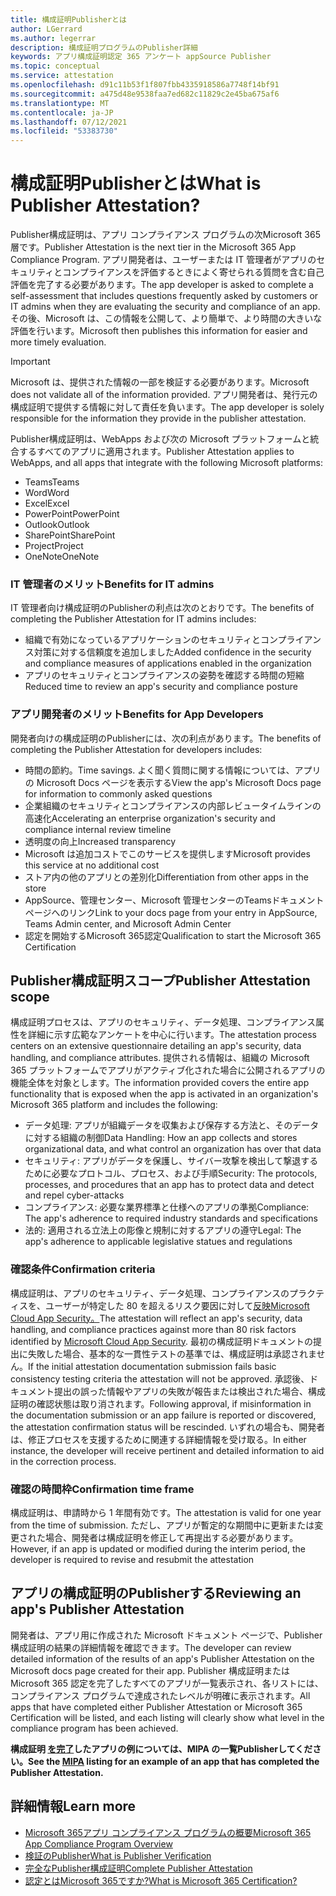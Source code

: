 ```yaml
---
title: 構成証明Publisherとは
author: LGerrard
ms.author: legerrar
description: 構成証明プログラムのPublisher詳細
keywords: アプリ構成証明認定 365 アンケート appSource Publisher
ms.topic: conceptual
ms.service: attestation
ms.openlocfilehash: d91c11b53f1f807fbb4335918586a7748f14bf91
ms.sourcegitcommit: a475d48e9538faa7ed682c11829c2e45ba675af6
ms.translationtype: MT
ms.contentlocale: ja-JP
ms.lasthandoff: 07/12/2021
ms.locfileid: "53383730"
---
```

# <a name="what-is-publisher-attestation"></a><span data-ttu-id="e7115-104">構成証明Publisherとは</span><span class="sxs-lookup"><span data-stu-id="e7115-104">What is Publisher Attestation?</span></span>

<span data-ttu-id="e7115-105">Publisher構成証明は、アプリ コンプライアンス プログラムの次Microsoft 365層です。</span><span class="sxs-lookup"><span data-stu-id="e7115-105">Publisher Attestation is the next tier in the Microsoft 365 App Compliance Program.</span></span> <span data-ttu-id="e7115-106">アプリ開発者は、ユーザーまたは IT 管理者がアプリのセキュリティとコンプライアンスを評価するときによく寄せられる質問を含む自己評価を完了する必要があります。</span><span class="sxs-lookup"><span data-stu-id="e7115-106">The app developer is asked to complete a self-assessment that includes questions frequently asked by customers or IT admins when they are evaluating the security and compliance of an app.</span></span> <span data-ttu-id="e7115-107">その後、Microsoft は、この情報を公開して、より簡単で、より時間の大きいな評価を行います。</span><span class="sxs-lookup"><span data-stu-id="e7115-107">Microsoft then publishes this information for easier and more timely evaluation.</span></span>

> [!IMPORTANT]
> <span data-ttu-id="e7115-108">Microsoft は、提供された情報の一部を検証する必要があります。</span><span class="sxs-lookup"><span data-stu-id="e7115-108">Microsoft does not validate all of the information provided.</span></span> <span data-ttu-id="e7115-109">アプリ開発者は、発行元の構成証明で提供する情報に対して責任を負います。</span><span class="sxs-lookup"><span data-stu-id="e7115-109">The app developer is solely responsible for the information they provide in the publisher attestation.</span></span> 

<span data-ttu-id="e7115-110">Publisher構成証明は、WebApps および次の Microsoft プラットフォームと統合するすべてのアプリに適用されます。</span><span class="sxs-lookup"><span data-stu-id="e7115-110">Publisher Attestation applies to WebApps, and all apps that integrate with the following Microsoft platforms:</span></span>
- <span data-ttu-id="e7115-111">Teams</span><span class="sxs-lookup"><span data-stu-id="e7115-111">Teams</span></span>
- <span data-ttu-id="e7115-112">Word</span><span class="sxs-lookup"><span data-stu-id="e7115-112">Word</span></span>
- <span data-ttu-id="e7115-113">Excel</span><span class="sxs-lookup"><span data-stu-id="e7115-113">Excel</span></span>
- <span data-ttu-id="e7115-114">PowerPoint</span><span class="sxs-lookup"><span data-stu-id="e7115-114">PowerPoint</span></span> 
- <span data-ttu-id="e7115-115">Outlook</span><span class="sxs-lookup"><span data-stu-id="e7115-115">Outlook</span></span>
- <span data-ttu-id="e7115-116">SharePoint</span><span class="sxs-lookup"><span data-stu-id="e7115-116">SharePoint</span></span>
- <span data-ttu-id="e7115-117">Project</span><span class="sxs-lookup"><span data-stu-id="e7115-117">Project</span></span>
- <span data-ttu-id="e7115-118">OneNote</span><span class="sxs-lookup"><span data-stu-id="e7115-118">OneNote</span></span>

### <a name="benefits-for-it-admins"></a><span data-ttu-id="e7115-119">IT 管理者のメリット</span><span class="sxs-lookup"><span data-stu-id="e7115-119">Benefits for IT admins</span></span>
<span data-ttu-id="e7115-120">IT 管理者向け構成証明のPublisherの利点は次のとおりです。</span><span class="sxs-lookup"><span data-stu-id="e7115-120">The benefits of completing the Publisher Attestation for IT admins includes:</span></span>
-   <span data-ttu-id="e7115-121">組織で有効になっているアプリケーションのセキュリティとコンプライアンス対策に対する信頼度を追加しました</span><span class="sxs-lookup"><span data-stu-id="e7115-121">Added confidence in the security and compliance measures of applications enabled in the organization</span></span>
-   <span data-ttu-id="e7115-122">アプリのセキュリティとコンプライアンスの姿勢を確認する時間の短縮</span><span class="sxs-lookup"><span data-stu-id="e7115-122">Reduced time to review an app's security and compliance posture</span></span>

### <a name="benefits-for-app-developers"></a><span data-ttu-id="e7115-123">アプリ開発者のメリット</span><span class="sxs-lookup"><span data-stu-id="e7115-123">Benefits for App Developers</span></span> 
<span data-ttu-id="e7115-124">開発者向けの構成証明のPublisherには、次の利点があります。</span><span class="sxs-lookup"><span data-stu-id="e7115-124">The benefits of completing the Publisher Attestation for developers includes:</span></span> 
-   <span data-ttu-id="e7115-125">時間の節約。</span><span class="sxs-lookup"><span data-stu-id="e7115-125">Time savings.</span></span> <span data-ttu-id="e7115-126">よく聞く質問に関する情報については、アプリの Microsoft Docs ページを表示する</span><span class="sxs-lookup"><span data-stu-id="e7115-126">View the app's Microsoft Docs page for information to commonly asked questions</span></span>
-   <span data-ttu-id="e7115-127">企業組織のセキュリティとコンプライアンスの内部レビュータイムラインの高速化</span><span class="sxs-lookup"><span data-stu-id="e7115-127">Accelerating an enterprise organization's security and compliance internal review timeline</span></span>
-   <span data-ttu-id="e7115-128">透明度の向上</span><span class="sxs-lookup"><span data-stu-id="e7115-128">Increased transparency</span></span>
- <span data-ttu-id="e7115-129">Microsoft は追加コストでこのサービスを提供します</span><span class="sxs-lookup"><span data-stu-id="e7115-129">Microsoft provides this service at no additional cost</span></span>
-   <span data-ttu-id="e7115-130">ストア内の他のアプリとの差別化</span><span class="sxs-lookup"><span data-stu-id="e7115-130">Differentiation from other apps in the store</span></span>
-   <span data-ttu-id="e7115-131">AppSource、管理センター、Microsoft 管理センターのTeamsドキュメント ページへのリンク</span><span class="sxs-lookup"><span data-stu-id="e7115-131">Link to your docs page from your entry in AppSource, Teams Admin center, and Microsoft Admin Center</span></span>
-   <span data-ttu-id="e7115-132">認定を開始するMicrosoft 365認定</span><span class="sxs-lookup"><span data-stu-id="e7115-132">Qualification to start the Microsoft 365 Certification</span></span>


## <a name="publisher-attestation-scope"></a><span data-ttu-id="e7115-133">Publisher構成証明スコープ</span><span class="sxs-lookup"><span data-stu-id="e7115-133">Publisher Attestation scope</span></span>

<span data-ttu-id="e7115-134">構成証明プロセスは、アプリのセキュリティ、データ処理、コンプライアンス属性を詳細に示す広範なアンケートを中心に行います。</span><span class="sxs-lookup"><span data-stu-id="e7115-134">The attestation process centers on an extensive questionnaire detailing an app's security, data handling, and compliance attributes.</span></span> <span data-ttu-id="e7115-135">提供される情報は、組織の Microsoft 365 プラットフォームでアプリがアクティブ化された場合に公開されるアプリの機能全体を対象とします。</span><span class="sxs-lookup"><span data-stu-id="e7115-135">The information provided covers the entire app functionality that is exposed when the app is activated in an organization's Microsoft 365 platform and includes the following:</span></span>

- <span data-ttu-id="e7115-136">データ処理: アプリが組織データを収集および保存する方法と、そのデータに対する組織の制御</span><span class="sxs-lookup"><span data-stu-id="e7115-136">Data Handling: How an app collects and stores organizational data, and what control an organization has over that data</span></span>
- <span data-ttu-id="e7115-137">セキュリティ: アプリがデータを保護し、サイバー攻撃を検出して撃退するために必要なプロトコル、プロセス、および手順</span><span class="sxs-lookup"><span data-stu-id="e7115-137">Security: The protocols, processes, and procedures that an app has to protect data and detect and repel cyber-attacks</span></span>
- <span data-ttu-id="e7115-138">コンプライアンス: 必要な業界標準と仕様へのアプリの準拠</span><span class="sxs-lookup"><span data-stu-id="e7115-138">Compliance: The app's adherence to required industry standards and specifications</span></span>
- <span data-ttu-id="e7115-139">法的: 適用される立法上の彫像と規制に対するアプリの遵守</span><span class="sxs-lookup"><span data-stu-id="e7115-139">Legal: The app's adherence to applicable legislative statues and regulations</span></span>

### <a name="confirmation-criteria"></a><span data-ttu-id="e7115-140">確認条件</span><span class="sxs-lookup"><span data-stu-id="e7115-140">Confirmation criteria</span></span>

<span data-ttu-id="e7115-141">構成証明は、アプリのセキュリティ、データ処理、コンプライアンスのプラクティスを、ユーザーが特定した 80 を超えるリスク要因に対して[反映Microsoft Cloud App Security。](https://www.microsoft.com/microsoft-365/enterprise-mobility-security/cloud-app-security)</span><span class="sxs-lookup"><span data-stu-id="e7115-141">The attestation will reflect an app's security, data handling, and compliance practices against more than 80 risk factors identified by [Microsoft Cloud App Security](https://www.microsoft.com/microsoft-365/enterprise-mobility-security/cloud-app-security).</span></span> <span data-ttu-id="e7115-142">最初の構成証明ドキュメントの提出に失敗した場合、基本的な一貫性テストの基準では、構成証明は承認されません。</span><span class="sxs-lookup"><span data-stu-id="e7115-142">If the initial attestation documentation submission fails basic consistency testing criteria the attestation will not be approved.</span></span> <span data-ttu-id="e7115-143">承認後、ドキュメント提出の誤った情報やアプリの失敗が報告または検出された場合、構成証明の確認状態は取り消されます。</span><span class="sxs-lookup"><span data-stu-id="e7115-143">Following approval, if misinformation in the documentation submission or an app failure is reported or discovered, the attestation confirmation status will be rescinded.</span></span> <span data-ttu-id="e7115-144">いずれの場合も、開発者は、修正プロセスを支援するために関連する詳細情報を受け取る。</span><span class="sxs-lookup"><span data-stu-id="e7115-144">In either instance, the developer will receive pertinent and detailed information to aid in the correction process.</span></span>

### <a name="confirmation-time-frame"></a><span data-ttu-id="e7115-145">確認の時間枠</span><span class="sxs-lookup"><span data-stu-id="e7115-145">Confirmation time frame</span></span>

<span data-ttu-id="e7115-146">構成証明は、申請時から 1 年間有効です。</span><span class="sxs-lookup"><span data-stu-id="e7115-146">The attestation is valid for one year from the time of submission.</span></span> <span data-ttu-id="e7115-147">ただし、アプリが暫定的な期間中に更新または変更された場合、開発者は構成証明を修正して再提出する必要があります。</span><span class="sxs-lookup"><span data-stu-id="e7115-147">However, if an app is updated or modified during the interim period, the developer is required to revise and resubmit the attestation</span></span>

## <a name="reviewing-an-apps-publisher-attestation"></a><span data-ttu-id="e7115-148">アプリの構成証明のPublisherする</span><span class="sxs-lookup"><span data-stu-id="e7115-148">Reviewing an app's Publisher Attestation</span></span>

<span data-ttu-id="e7115-149">開発者は、アプリ用に作成された Microsoft ドキュメント ページで、Publisher構成証明の結果の詳細情報を確認できます。</span><span class="sxs-lookup"><span data-stu-id="e7115-149">The developer can review detailed information of the results of an app's Publisher Attestation on the Microsoft docs page created for their app.</span></span> <span data-ttu-id="e7115-150">Publisher 構成証明または Microsoft 365 認定を完了したすべてのアプリが一覧表示され、各リストには、コンプライアンス プログラムで達成されたレベルが明確に表示されます。</span><span class="sxs-lookup"><span data-stu-id="e7115-150">All apps that have completed either Publisher Attestation or Microsoft 365 Certification will be listed, and each listing will clearly show what level in the compliance program has been achieved.</span></span>

<span data-ttu-id="e7115-151">**構成証明 [を完了](https://docs.microsoft.com/microsoft-365-app-certification/teams/iglobe-mipa-your-personal-assistant?pivots=mcas)したアプリの例については、MIPA の一覧Publisherしてください。**</span><span class="sxs-lookup"><span data-stu-id="e7115-151">**See the [MIPA](https://docs.microsoft.com/microsoft-365-app-certification/teams/iglobe-mipa-your-personal-assistant?pivots=mcas) listing for an example of an app that has completed the Publisher Attestation.**</span></span> 

## <a name="learn-more"></a><span data-ttu-id="e7115-152">詳細情報</span><span class="sxs-lookup"><span data-stu-id="e7115-152">Learn more</span></span>

* [<span data-ttu-id="e7115-153">Microsoft 365アプリ コンプライアンス プログラムの概要</span><span class="sxs-lookup"><span data-stu-id="e7115-153">Microsoft 365 App Compliance Program Overview</span></span>](~/overview.md)
* [<span data-ttu-id="e7115-154">検証のPublisher</span><span class="sxs-lookup"><span data-stu-id="e7115-154">What is Publisher Verification</span></span>](https://docs.microsoft.com/azure/active-directory/develop/publisher-verification-overview)
* [<span data-ttu-id="e7115-155">完全なPublisher構成証明</span><span class="sxs-lookup"><span data-stu-id="e7115-155">Complete Publisher Attestation</span></span>](~/docs/attestation.md)  
* [<span data-ttu-id="e7115-156">認定とはMicrosoft 365ですか?</span><span class="sxs-lookup"><span data-stu-id="e7115-156">What is Microsoft 365 Certification? </span></span>](~/docs/enterprise-app-certification-guide.md)
